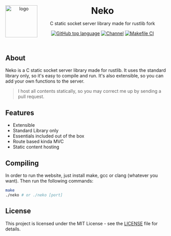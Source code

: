 <header>
<img src="https://www.katsuki.moe/favicons/pinned.svg" alt="logo" height="100" align="left">
<h1 style="display: inline">Neko</h1>

C static socket server library made for rustlib fork

[![GitHub top language](https://img.shields.io/github/languages/top/katsuki-yuri/neko?style=flat-square&logo=github)](https://github.com/katsuki-yuri/neko)
[![Channel](https://img.shields.io/badge/Chat-grey?style=flat-square&logo=telegram)](https://t.me/yurionblog)
[![Makefile CI](https://github.com/katsuki-yuri/neko/actions/workflows/ci.yml/badge.svg)](https://github.com/katsuki-yuri/neko/actions/workflows/ci.yml)

</header>

## About

Neko is a C static socket server library made for rustlib. 
It uses the standard library only, so it's easy to compile and run. 
It's also extensible, so you can add your own functions to the server.

> I host all contents statically, so you may correct me up by sending a pull request.

## Features

- Extensible
- Standard Library only
- Essentials included out of the box
- Route based kinda MVC
- Static content hosting

## Compiling

In order to run the website, just install make, gcc or clang (whatever you want).
Then run the following commands:

```bash
make
./neko # or ./neko [port]
```

## License

This project is licensed under the MIT License - see the [LICENSE](LICENSE) file for details.